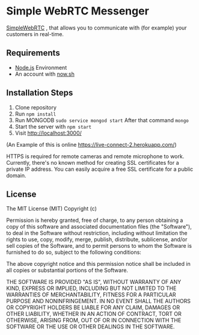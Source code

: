 # Simple WebRTC Messenger

 [SimpleWebRTC](https://simplewebrtc.com/) , that allows you to communicate with (for example) your customers in real-time.


## Requirements

* [Node.js](http://nodejs.org/) Environment
* An account with [now.sh](https://zeit.co/now)

## Installation Steps

1. Clone repository
2. Run `npm install`
3. Run MONGODB `sudo service mongod start` After that command `mongo`
4. Start the server with `npm start`
5. Visit [http://localhost:3000/](http://localhost:3000/)

(An Example of this is online https://live-connect-2.herokuapp.com/)

HTTPS is required for remote cameras and remote microphone to work. Currently, there's no known method for creating SSL certificates for a private IP address. You can easily acquire a free SSL certificate for a public domain.

## License

The MIT License (MIT) Copyright (c)

Permission is hereby granted, free of charge, to any person obtaining a copy of this software and associated documentation files (the "Software"), to deal in the Software without restriction, including without limitation the rights to use, copy, modify, merge, publish, distribute, sublicense, and/or sell copies of the Software, and to permit persons to whom the Software is furnished to do so, subject to the following conditions:

The above copyright notice and this permission notice shall be included in all copies or substantial portions of the Software.

THE SOFTWARE IS PROVIDED "AS IS", WITHOUT WARRANTY OF ANY KIND, EXPRESS OR IMPLIED, INCLUDING BUT NOT LIMITED TO THE WARRANTIES OF MERCHANTABILITY, FITNESS FOR A PARTICULAR PURPOSE AND NONINFRINGEMENT. IN NO EVENT SHALL THE AUTHORS OR COPYRIGHT HOLDERS BE LIABLE FOR ANY CLAIM, DAMAGES OR OTHER LIABILITY, WHETHER IN AN ACTION OF CONTRACT, TORT OR OTHERWISE, ARISING FROM, OUT OF OR IN CONNECTION WITH THE SOFTWARE OR THE USE OR OTHER DEALINGS IN THE SOFTWARE.
